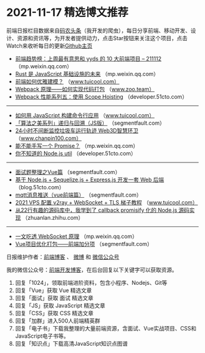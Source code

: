 # 2021-11-17 精选博文推荐

前端日报栏目数据来自[码农头条](http://hao.caibaojian.com.cn/)（我开发的爬虫），每日分享前端、移动开发、设计、资源和资讯等，为开发者提供动力，点击Star按钮来关注这个项目，点击Watch来收听每日的更新[Github主页](https://github.com/kujian/frontendDaily)
* [前端趋势榜：上周最有意思和 yyds 的 10 大前端项目 &#8211; 211112](https://mp.weixin.qq.com/s?__biz=Mzg2NjI5NDcyOQ==&mid=2247485738&idx=1&sn=74ef67e3992e58aa288cf753a0d37ff0) （mp.weixin.qq.com）
* [Rust 是 JavaScript 基础设施的未来](https://mp.weixin.qq.com/s?__biz=MzkxNDIzNTg4MA==&mid=2247485792&idx=1&sn=682a4dee7ce4d3b47a81baf9ebd7a98a) （mp.weixin.qq.com）
* [前端如何优雅建模？](https://www.tuicool.com/articles/hit/hit/UfqUNr2) （www.tuicool.com）
* [Webpack 原理——如何实现代码打包](https://www.zoo.team/article/webpack-reason) （www.zoo.team）
* [Webpack 性能系列五：使用 Scope Hoisting](https://developer.51cto.com/art/202111/690465.htm) （developer.51cto.com）

***
* [如何用 JavaScript 构建命令行应用](http://www.tuicool.com/articles/hit/r6Jreu3) （www.tuicool.com）
* [「算法之美系列」递归与回溯（JS版）](https://segmentfault.com/a/1190000040957053) （segmentfault.com）
* [24小时不间断监控垃圾车运行轨迹 Web3D智慧环卫](http://www.chanpin100.com/article/121925) （www.chanpin100.com）
* [能不能手写一个 Promise？](https://mp.weixin.qq.com/s?__biz=MzU0OTExNzYwNg==&mid=2247492023&idx=1&sn=5e90e2f02d2283c2368c0b11c09297e1) （mp.weixin.qq.com）
* [你不知道的 Node.js util](https://developer.51cto.com/art/202111/690659.htm) （developer.51cto.com）

***
* [面试题整理之Vue篇](https://segmentfault.com/a/1190000040971075) （segmentfault.com）
* [基于 Node.js + Sequelize.js + Express.js 开发一套 Web 后端](https://blog.51cto.com/shiramashiro/4594209) （blog.51cto.com）
* [mqtt消息推送（vue前端篇）](https://segmentfault.com/a/1190000040970260) （segmentfault.com）
* [2021 VPS 配置 v2ray + WebSocket + TLS 梯子教程](http://www.tuicool.com/articles/hit/vYN3EzA) （www.tuicool.com）
* [从22行有趣的源码库中，我学到了 callback promisify 化的 Node.js 源码实现](https://zhuanlan.zhihu.com/p/433854494) （zhuanlan.zhihu.com）

***
* [一文吃透 WebSocket 原理](https://mp.weixin.qq.com/s?__biz=Mzg2NDAzMjE5NQ==&mid=2247492061&idx=1&sn=8d848dd1e018a24776595ea249276fbf) （mp.weixin.qq.com）
* [Vue项目优化打包——前端加分项](https://segmentfault.com/a/1190000040967014) （segmentfault.com）

日报维护作者：[前端博客](http://caibaojian.com.cn/) 、 [微博](http://weibo.com/kujian) 和 [微信公众号](https://open.weixin.qq.com/qr/code?username=caibaojian_com)

我的微信公众号：[前端开发博客](https://open.weixin.qq.com/qr/code?username=caibaojian_com)，在后台回复以下关键字可以获取资源。

1. 回复「1024」，领取前端进阶资料，包含小程序、Nodejs、Git等
2. 回复「Vue」获取 Vue 精选文章
3. 回复「面试」获取 面试 精选文章
4. 回复「JS」获取 JavaScript 精选文章
5. 回复「CSS」获取 CSS 精选文章
6. 回复「加群」进入500人前端精英群
7. 回复「电子书」下载我整理的大量前端资源，含面试、Vue实战项目、CSS和JavaScript电子书等。
8. 回复「知识点」下载高清JavaScript知识点图谱